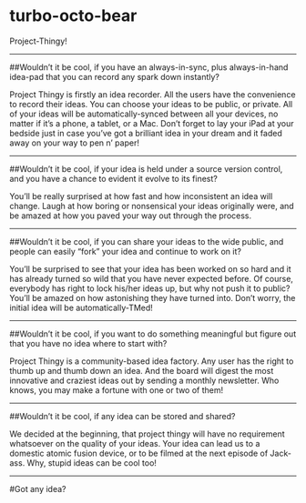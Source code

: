 # turbo-octo-bear
Project-Thingy!

***

##Wouldn’t it be cool, if you have an always-in-sync, plus always-in-hand idea-pad that you can record any spark down instantly?

Project Thingy is firstly an idea recorder. All the users have the convenience to record their ideas. You can choose your ideas to be public, or private. All of your ideas will be automatically-synced between all your devices, no matter if it’s a phone, a tablet, or a Mac. Don’t forget to lay your iPad at your bedside just in case you’ve got a brilliant idea in your dream and it faded away on your way to pen n’ paper!

***

##Wouldn’t it be cool, if your idea is held under a source version control, and you have a chance to evident it evolve to its finest?

You’ll be really surprised at how fast and how inconsistent an idea will change. Laugh at how boring or nonsensical your ideas originally were, and be amazed at how you paved your way out through the process. 

***

##Wouldn’t it be cool, if you can share your ideas to the wide public, and people can easily “fork” your idea and continue to work on it?

You’ll be surprised to see that your idea has been worked on so hard and it has already turned so wild that you have never expected before. Of course, everybody has right to lock his/her ideas up, but why not push it to public? You’ll be amazed on how astonishing they have turned into. Don’t worry, the initial idea will be automatically-TMed!

***

##Wouldn’t it be cool, if you want to do something meaningful but figure out that you have no idea where to start with?

Project Thingy is a community-based idea factory. Any user has the right to thumb up and thumb down an idea. And the board will digest the most innovative and craziest ideas out by sending a monthly newsletter. Who knows, you may make a fortune with one or two of them!

***

##Wouldn’t it be cool, if any idea can be stored and shared?

We decided at the beginning, that project thingy will have no requirement whatsoever on the quality of your ideas. Your idea can lead us to a domestic atomic fusion device, or to be filmed at the next episode of Jack-ass. Why, stupid ideas can be cool too!

***

#Got any idea?


